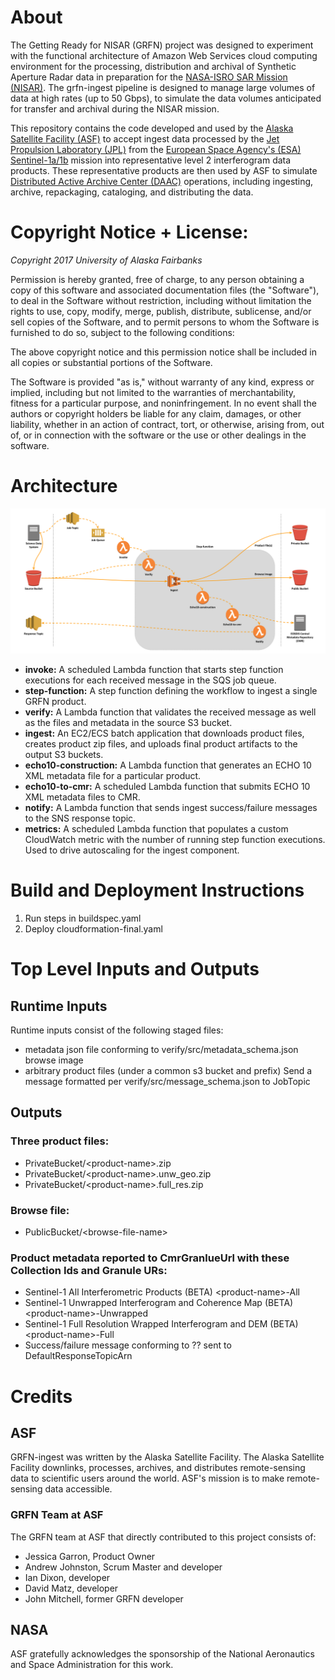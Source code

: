 # About

The Getting Ready for NISAR (GRFN) project was designed to experiment with the functional architecture of Amazon Web Services cloud computing environment for the processing, distribution and archival of Synthetic Aperture Radar data in preparation for the [NASA-ISRO SAR Mission (NISAR)](https://nisar.jpl.nasa.gov/). The grfn-ingest pipeline is designed to manage large volumes of data at high rates (up to 50 Gbps), to simulate the data volumes anticipated for transfer and archival during the NISAR mission.

This repository contains the code developed and used by the [Alaska Satellite Facility (ASF)](https://www.asf.alaska.edu) to accept ingest data processed by the [Jet Propulsion Laboratory (JPL)](https://www.jpl.gov) from the [European Space Agency's (ESA)](www.esa.int/) [Sentinel-1a/1b](www.esa.int/Our_Activities/Observing_the_Earth/Copernicus/Sentinel-1) mission into representative level 2 interferogram data products. These representative products are then used by ASF to simulate [Distributed Active Archive Center (DAAC)](https://earthdata.nasa.gov/about/daacs) operations, including ingesting, archive, repackaging, cataloging, and distributing the
data.

# Copyright Notice + License:

*Copyright 2017 University of Alaska Fairbanks*

Permission is hereby granted, free of charge, to any person obtaining a copy of this software and associated documentation files (the "Software"), to deal in the Software without restriction, including without limitation the rights to use, copy, modify, merge, publish, distribute, sublicense, and/or sell copies of the Software, and to permit persons to whom the Software is furnished to do so, subject to the following conditions:

The above copyright notice and this permission notice shall be included in all copies or substantial portions of the Software.

The Software is provided "as is," without warranty of any kind, express or implied, including but not limited to the warranties of merchantability, fitness for a particular purpose, and noninfringement. In no event shall the authors or copyright holders be liable for any claim, damages, or other liability, whether in an action of contract, tort, or otherwise, arising from, out of, or in connection with the software or the use or other dealings in the software.

# Architecture

![Architecture Diagram](/doc/architecture.png)

* **invoke:** A scheduled Lambda function that starts step function executions for each received message in the SQS job queue.
* **step-function:** A step function defining the workflow to ingest a single GRFN product.
* **verify:** A Lambda function that validates the received message as well as the files and metadata in the source S3 bucket.
* **ingest:** An EC2/ECS batch application that downloads product files, creates product zip files, and uploads final product artifacts to the output S3 buckets.
* **echo10-construction:** A Lambda function that generates an ECHO 10 XML metadata file for a particular product.
* **echo10-to-cmr:** A scheduled Lambda function that submits ECHO 10 XML metadata files to CMR.
* **notify:** A Lambda function that sends ingest success/failure messages to the SNS response topic.
* **metrics:** A scheduled Lambda function that populates a custom CloudWatch metric with the number of running step function executions.  Used to drive autoscaling for the ingest component.

# Build and Deployment Instructions

1. Run steps in buildspec.yaml
2. Deploy cloudformation-final.yaml

# Top Level Inputs and Outputs

## Runtime Inputs

Runtime inputs consist of the following staged files:

* metadata json file conforming to verify/src/metadata_schema.json browse image
* arbitrary product files (under a common s3 bucket and prefix)
  Send a message formatted per verify/src/message_schema.json to JobTopic

## Outputs

### Three product files:
* PrivateBucket/\<product-name\>.zip
* PrivateBucket/\<product-name\>.unw_geo.zip
* PrivateBucket/\<product-name\>.full_res.zip

### Browse file:
* PublicBucket/\<browse-file-name\>

### Product metadata reported to CmrGranlueUrl with these Collection Ids and Granule URs:
* Sentinel-1 All Interferometric Products (BETA) \<product-name\>-All
* Sentinel-1 Unwrapped Interferogram and Coherence Map (BETA) \<product-name\>-Unwrapped
* Sentinel-1 Full Resolution Wrapped Interferogram and DEM (BETA) \<product-name\>-Full
* Success/failure message conforming to ?? sent to DefaultResponseTopicArn

# Credits

## ASF

GRFN-ingest was written by the Alaska Satellite Facility.  The Alaska Satellite Facility downlinks, processes, archives, and distributes remote-sensing data to scientific users around the world. ASF's mission is to make remote-sensing data accessible.

### GRFN Team at ASF

The GRFN team at ASF that directly contributed to this project consists of:

  * Jessica Garron, Product Owner
  * Andrew Johnston, Scrum Master and developer
  * Ian Dixon, developer
  * David Matz, developer
  * John Mitchell, former GRFN developer

## NASA

ASF gratefully acknowledges the sponsorship of the National Aeronautics and Space Administration for this work.
